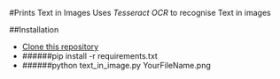#Prints Text in Images
Uses *Tesseract OCR* to recognise Text in images

##Installation
* [Clone this repository](https://github.com/git-avinash/TextInImage)
* ######pip install -r requirements.txt
* ######python text_in_image.py YourFileName.png